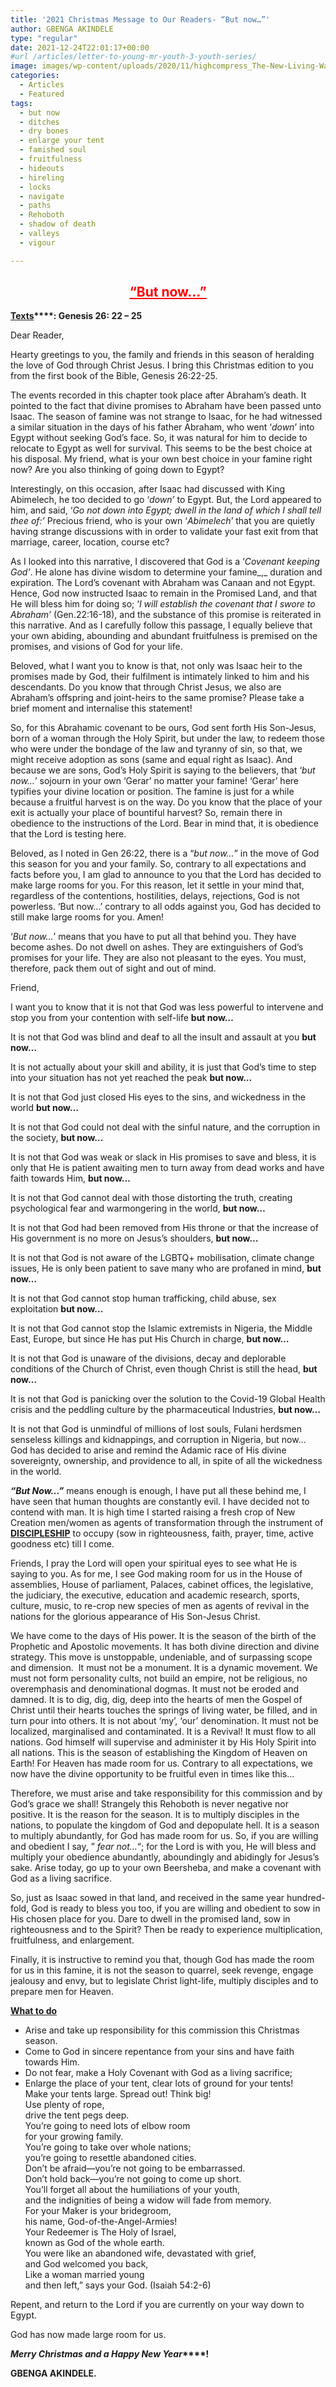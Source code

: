 ```yaml
---
title: '2021 Christmas Message to Our Readers- “But now…”'
author: GBENGA AKINDELE
type: "regular"
date: 2021-12-24T22:01:17+00:00
#url /articles/letter-to-young-mr-youth-3-youth-series/
image: images/wp-content/uploads/2020/11/highcompress_The-New-Living-Way-Community-Website-Blog-Image-Template-500-x-500-30.jpg
categories:
  - Articles
  - Featured
tags:
  - but now
  - ditches
  - dry bones
  - enlarge your tent
  - famished soul
  - fruitfulness
  - hideouts
  - hireling
  - locks
  - navigate
  - paths
  - Rehoboth
  - shadow of death
  - valleys
  - vigour

---
```

<h2 style="text-align: center;">
  <span style="color: #ff0000;"><strong><u>“But now…”</u></strong></span>
</h2>

**<u>Texts</u>****: Genesis 26: 22 – 25**

Dear Reader,

Hearty greetings to you, the family and friends in this season of heralding the love of God through Christ Jesus. I bring this Christmas edition to you from the first book of the Bible, Genesis 26:22-25.

The events recorded in this chapter took place after Abraham’s death. It pointed to the fact that divine promises to Abraham have been passed unto Isaac. The season of famine was not strange to Isaac, for he had witnessed a similar situation in the days of his father Abraham, who went ‘_down_’ into Egypt without seeking God’s face. So, it was natural for him to decide to relocate to Egypt as well for survival. This seems to be the best choice at his disposal. My friend, what is your own best choice in your famine right now? Are you also thinking of going down to Egypt?

Interestingly, on this occasion, after Isaac had discussed with King Abimelech, he too decided to go ‘_down’_ to Egypt. But, the Lord appeared to him, and said, ‘_Go not down into Egypt; dwell in the land of which I shall tell thee of:’_ Precious friend, who is your own ‘_Abimelech_’ that you are quietly having strange discussions with in order to validate your fast exit from that marriage, career, location, course etc?

As I looked into this narrative, I discovered that God is a ‘_Covenant keeping God’_. He alone has divine wisdom to determine your famine_,_ duration and expiration. The Lord’s covenant with Abraham was Canaan and not Egypt. Hence, God now instructed Isaac to remain in the Promised Land, and that He will bless him for doing so; ‘_I will establish the covenant that I swore to Abraham’_ (Gen.22:16-18), and the substance of this promise is reiterated in this narrative. And as I carefully follow this passage, I equally believe that your own abiding, abounding and abundant fruitfulness is premised on the promises, and visions of God for your life.

Beloved, what I want you to know is that, not only was Isaac heir to the promises made by God, their fulfilment is intimately linked to him and his descendants. Do you know that through Christ Jesus, we also are Abraham’s offspring and joint-heirs to the same promise? Please take a brief moment and internalise this statement!

So, for this Abrahamic covenant to be ours, God sent forth His Son-Jesus, born of a woman through the Holy Spirit, but under the law, to redeem those who were under the bondage of the law and tyranny of sin, so that, we might receive adoption as sons (same and equal right as Isaac). And because we are sons, God’s Holy Spirit is saying to the believers, that ‘_but now…_’ sojourn in your own ‘Gerar’ no matter your famine! ‘Gerar’ here typifies your divine location or position. The famine is just for a while because a fruitful harvest is on the way. Do you know that the place of your exit is actually your place of bountiful harvest? So, remain there in obedience to the instructions of the Lord. Bear in mind that, it is obedience that the Lord is testing here.

Beloved, as I noted in Gen 26:22, there is a “_but now…_” in the move of God this season for you and your family. So, contrary to all expectations and facts before you, I am glad to announce to you that the Lord has decided to make large rooms for you. For this reason, let it settle in your mind that, regardless of the contentions, hostilities, delays, rejections, God is not powerless. ‘But now…’ contrary to all odds against you, God has decided to still make large rooms for you. Amen!

‘_But now…_’ means that you have to put all that behind you. They have become ashes. Do not dwell on ashes. They are extinguishers of God’s promises for your life. They are also not pleasant to the eyes. You must, therefore, pack them out of sight and out of mind.

Friend,

I want you to know that it is not that God was less powerful to intervene and stop you from your contention with self-life **but now&#8230;**

It is not that God was blind and deaf to all the insult and assault at you **but now&#8230;**

It is not actually about your skill and ability, it is just that God&#8217;s time to step into your situation has not yet reached the peak **but now&#8230;**

It is not that God just closed His eyes to the sins, and wickedness in the world **but now&#8230;**

It is not that God could not deal with the sinful nature, and the corruption in the society, **but now&#8230;**

It is not that God was weak or slack in His promises to save and bless, it is only that He is patient awaiting men to turn away from dead works and have faith towards Him, **but now&#8230;**

It is not that God cannot deal with those distorting the truth, creating psychological fear and warmongering in the world, **but now&#8230;**

It is not that God had been removed from His throne or that the increase of His government is no more on Jesus&#8217;s shoulders, **but now&#8230;**

It is not that God is not aware of the LGBTQ+ mobilisation, climate change issues, He is only been patient to save many who are profaned in mind, **but now&#8230;**

It is not that God cannot stop human trafficking, child abuse, sex exploitation **but now&#8230;**

It is not that God cannot stop the Islamic extremists in Nigeria, the Middle East, Europe, but since He has put His Church in charge, **but now&#8230;**

It is not that God is unaware of the divisions, decay and deplorable conditions of the Church of Christ, even though Christ is still the head, **but now&#8230;**

It is not that God is panicking over the solution to the Covid-19 Global Health crisis and the peddling culture by the pharmaceutical Industries, **but now&#8230;**

It is not that God is unmindful of millions of lost souls, Fulani herdsmen senseless killings and kidnappings, and corruption in Nigeria, but now&#8230; God has decided to arise and remind the Adamic race of His divine sovereignty, ownership, and providence to all, in spite of all the wickedness in the world.

**_“But Now…”_** means enough is enough, I have put all these behind me, I have seen that human thoughts are constantly evil. I have decided not to contend with man. It is high time I started raising a fresh crop of New Creation men/women as agents of transformation through the instrument of **<u>DISCIPLESHIP</u>** to occupy (sow in righteousness, faith, prayer, time, active goodness etc) till I come.

Friends, I pray the Lord will open your spiritual eyes to see what He is saying to you. As for me, I see God making room for us in the House of assemblies, House of parliament, Palaces, cabinet offices, the legislative, the judiciary, the executive, education and academic research, sports, culture, music, to re-crop new species of men as agents of revival in the nations for the glorious appearance of His Son-Jesus Christ.

We have come to the days of His power. It is the season of the birth of the Prophetic and Apostolic movements. It has both divine direction and divine strategy. This move is unstoppable, undeniable, and of surpassing scope and dimension.  It must not be a monument. It is a dynamic movement. We must not form personality cults, not build an empire, not be religious, no overemphasis and denominational dogmas. It must not be eroded and damned. It is to dig, dig, dig, deep into the hearts of men the Gospel of Christ until their hearts touches the springs of living water, be filled, and in turn pour into others. It is not about ‘my’, ‘our’ denomination. It must not be localized, marginalised and contaminated. It is a Revival! It must flow to all nations. God himself will supervise and administer it by His Holy Spirit into all nations. This is the season of establishing the Kingdom of Heaven on Earth! For Heaven has made room for us. Contrary to all expectations, we now have the divine opportunity to be fruitful even in times like this&#8230;

Therefore, we must arise and take responsibility for this commission and by God&#8217;s grace we shall! Strangely this Rehoboth is never negative nor positive. It is the reason for the season. It is to multiply disciples in the nations, to populate the kingdom of God and depopulate hell. It is a season to multiply abundantly, for God has made room for us. So, if you are willing and obedient I say, &#8221; _fear not&#8230;_&#8220;; for the Lord is with you, He will bless and multiply your obedience abundantly, aboundingly and abidingly for Jesus&#8217;s sake. Arise today, go up to your own Beersheba, and make a covenant with God as a living sacrifice.

So, just as Isaac sowed in that land, and received in the same year hundred-fold, God is ready to bless you too, if you are willing and obedient to sow in His chosen place for you. Dare to dwell in the promised land, sow in righteousness and to the Spirit? Then be ready to experience multiplication, fruitfulness, and enlargement.

Finally, it is instructive to remind you that, though God has made the room for us in this famine, it is not the season to quarrel, seek revenge, engage jealousy and envy, but to legislate Christ light-life, multiply disciples and to prepare men for Heaven.

**<u>What to do</u>**

  * Arise and take up responsibility for this commission this Christmas season.
  * Come to God in sincere repentance from your sins and have faith towards Him.
  * Do not fear, make a Holy Covenant with God as a living sacrifice;
  * Enlarge the place of your tent, clear lots of ground for your tents!  
    Make your tents large. Spread out! Think big!  
    Use plenty of rope,  
    drive the tent pegs deep.  
    You’re going to need lots of elbow room  
    for your growing family.  
    You’re going to take over whole nations;  
    you’re going to resettle abandoned cities.  
    Don’t be afraid—you’re not going to be embarrassed.  
    Don’t hold back—you’re not going to come up short.  
    You’ll forget all about the humiliations of your youth,  
    and the indignities of being a widow will fade from memory.  
    For your Maker is your bridegroom,  
    his name, God-of-the-Angel-Armies!  
    Your Redeemer is The Holy of Israel,  
    known as God of the whole earth.  
    You were like an abandoned wife, devastated with grief,  
    and God welcomed you back,  
    Like a woman married young  
    and then left,” says your God. (Isaiah 54:2-6)

Repent, and return to the Lord if you are currently on your way down to Egypt.

God has now made large room for us.

**_Merry Christmas and a Happy New Year_****!** 

**GBENGA AKINDELE.**

&nbsp;